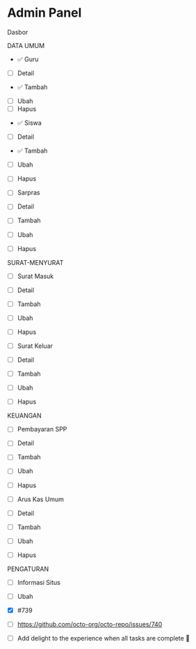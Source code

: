 # Admin Panel

Dasbor <br>

DATA UMUM <br>

- ✅ Guru <br>
- [ ] Detail <br>
- ✅ Tambah <br>
- [ ] Ubah <br>
- [ ] Hapus <br>

- ✅ Siswa <br>
- [ ] Detail <br>
- ✅ Tambah <br>
- [ ] Ubah <br>
- [ ] Hapus <br>

- [ ] Sarpras <br>
- [ ] Detail <br>
- [ ] Tambah <br>
- [ ] Ubah <br>
- [ ] Hapus <br>

SURAT-MENYURAT <br>

- [ ] Surat Masuk <br>
- [ ] Detail <br>
- [ ] Tambah <br>
- [ ] Ubah <br>
- [ ] Hapus <br>

- [ ] Surat Keluar <br>
- [ ] Detail <br>
- [ ] Tambah <br>
- [ ] Ubah <br>
- [ ] Hapus <br>

KEUANGAN <br>

- [ ] Pembayaran SPP <br>
- [ ] Detail <br>
- [ ] Tambah <br>
- [ ] Ubah <br>
- [ ] Hapus <br>

- [ ] Arus Kas Umum <br>
- [ ] Detail <br>
- [ ] Tambah <br>
- [ ] Ubah <br>
- [ ] Hapus <br>

PENGATURAN <br>
- [ ] Informasi Situs <br>
- [ ] Ubah <br>


- [x] #739
- [ ] https://github.com/octo-org/octo-repo/issues/740
- [ ] Add delight to the experience when all tasks are complete :tada: